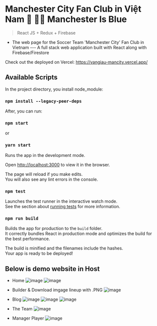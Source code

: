 # **Manchester City Fan Club in Việt Nam 💙 💙💙 Manchester Is Blue**

> React JS + Redux + Firebase

+ The web page for the Soccer Team 'Manchester City' Fan Club in Vietnam --- A full stack web application built with React along with Firebase/Firestore

Check out the deployed on Vercel: https://vangiau-mancity.vercel.app/


## Available Scripts

In the project directory, you install node_module:
### `npm install --legacy-peer-deps`

After, you can run:
### `npm start`
or
### `yarn start`
Runs the app in the development mode.<br>

Open [http://localhost:3000](http://localhost:3000) to view it in the browser.

The page will reload if you make edits.<br>
You will also see any lint errors in the console.

### `npm test`

Launches the test runner in the interactive watch mode.<br>
See the section about [running tests](#running-tests) for more information.

### `npm run build`

Builds the app for production to the `build` folder.<br>
It correctly bundles React in production mode and optimizes the build for the best performance.

The build is minified and the filenames include the hashes.<br>
Your app is ready to be deployed!

## Below is demo website in Host

- Home
![image](https://user-images.githubusercontent.com/75024999/133470022-cc7fb958-2607-4164-9d0c-e5c9d2c68377.png)
![image](https://user-images.githubusercontent.com/75024999/133471133-3cf76f66-f3c1-419e-9131-4fea5518b75b.png)

- Builder & Download imgage lineup with .PNG
![image](https://user-images.githubusercontent.com/75024999/133471491-d3635dd8-1fb4-4b28-9df3-8bfc7fffd094.png)

- Blog
![image](https://user-images.githubusercontent.com/75024999/133471976-e7899ebb-c6ba-4dc9-aa10-632b9dacc6aa.png)
![image](https://user-images.githubusercontent.com/75024999/133472039-def7e51e-1df6-4b24-8ddd-80f6996b43f9.png)
![image](https://user-images.githubusercontent.com/75024999/133472145-1eabab7c-02b4-4ae7-9913-17429deb028d.png)
- The Team
![image](https://user-images.githubusercontent.com/75024999/133472283-434421a5-b0b5-40cd-8cd6-53d43ca5605d.png)

- Manager Player
![image](https://user-images.githubusercontent.com/75024999/133473242-06b7230b-27ab-45d8-b1b4-50ca225dede6.png)





